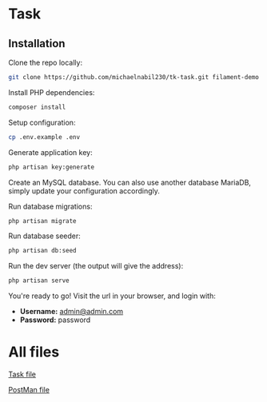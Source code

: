 # Task

## Installation

Clone the repo locally:

```sh
git clone https://github.com/michaelnabil230/tk-task.git filament-demo && cd tk-task
```

Install PHP dependencies:

```sh
composer install
```

Setup configuration:

```sh
cp .env.example .env
```

Generate application key:

```sh
php artisan key:generate
```

Create an MySQL database. You can also use another database MariaDB, simply update your configuration accordingly.

Run database migrations:

```sh
php artisan migrate
```

Run database seeder:

```sh
php artisan db:seed
```

Run the dev server (the output will give the address):

```sh
php artisan serve
```

You're ready to go! Visit the url in your browser, and login with:

- **Username:** admin@admin.com
- **Password:** password

# All files

[Task file](./task.pdf)

[PostMan file](./task.postman_collection.json)